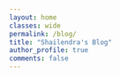 ```yaml
---
layout: home
classes: wide
permalink: /blog/
title: "Shailendra's Blog"
author_profile: true
comments: false
---
```

